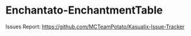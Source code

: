 # Enchantato-EnchantmentTable
Issues Report: https://github.com/MCTeamPotato/Kasualix-Issue-Tracker
